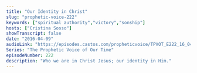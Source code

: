 ```yaml
---
title: "Our Identity in Christ"
slug: "prophetic-voice-222"
keywords: ["spiritual authority","victory","sonship"]
hosts: ["Cristina Sosso"]
showTranscript: false
date: "2016-04-09"
audioLink: "https://episodes.castos.com/propheticvoice/TPVOT_E222_16_04_09-10_Our_Identity_in_Christ.mp3"
Series: "The Prophetic Voice of Our Time"
episodeNumber: 222
description: "Who we are in Christ Jesus; our identity in Him."
---
```

